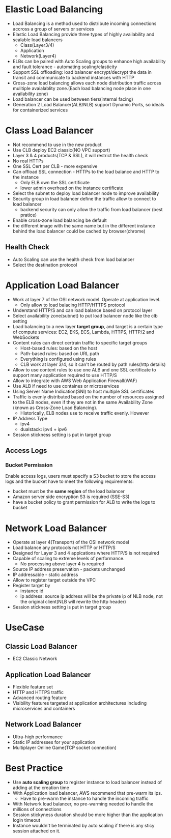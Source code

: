 # Elastic Load Balancing
* Load Balancing is a method used to distribute incoming connections accross a group of servers or services
* Elastic Load Balancing provide three types of highly availability and scalable load balancers
  * Class(Layer3/4)
  * Application
  * Network(Layer4)
* ELBs can be paired with Auto Scaling groups to enhance high availability and fault tolerance - automating scaling/elasticity
* Support SSL offloading: load balancer encrypt/decrypt the data in transit and communicate to backend instances with HTTP
* Cross-zone load balancing allows each node distribution traffic across mulitiple avaialablity zone.(Each load balancing node place in one availability zone)
* Load balancer can be used between tiers(internal facing)
* Generation 2 Load Balancer(ALB/NLB) support Dynamic Ports, so ideals for containerized services

# Class Load Balancer
* Not recommend to use in the new product
* Use CLB deploy EC2 classic(NO VPC support)
* Layer 3 & 4 products(TCP & SSL), it will restrict the health check
* No real HTTPs
* One SSL Cert per CLB - more expensive
* Can offload SSL connection - HTTPs to the load balance and HTTP to the instance
  * Only ELB own the SSL certificate
  * lower admin overhead on the instance certificate
* Select the subnet to deploy load balancer node to improve availability
* Security group in load balancer define the traffic allow to connect to load balancer
  * backend security can only allow the traffic from load balancer (best pratice)
* Enable cross-zone load balancing be default
* the different image with the same name but in the different instance behind the load balancer could be cached by browser(chrome)

## Health Check
* Auto Scaling can use the health check from load balancer
* Select the destination protocol

# Application Load Balancer
* Work at layer 7 of the OSI network model. Operate at application level.
  * Only allow to load balacing HTTP/HTTPS protocol 
* Understand HTTP/S and can load balance based on protocol layer
* Select availability zone(subnet) to put load balancer node like the clb setting
* Load balancing to a new layer **target group**, and target is a certain type of compute services: EC2, EKS, ECS, Lambda, HTTPS, HTTP/2 and WebSockets
* Content rules can direct certrain traffic to specific target groups
  * Host-based rules: based on the host
  * Path-based rules: based on URL path
  * Everything is configured using rules
  * CLB work at layer 3/4, so it can't be routed by path rules(http details)
* Allow to use content rules to use one ALB and one SSL certificate to support many application required to use HTTP/S 
* Allow to integrate with AWS Web Application Firewall(WAF)
* Use ALB if need to use containes or microservices
* Using Server Name Indication(SNI) to host multiple SSL certificates
* Traffic is evenly distributed based on the number of resources assigned to the ELB nodes, even if they are not in the same Availability Zone (known as Cross-Zone Load Balancing).
  * Historically, ELB nodes use to receive traffic evenly. However
* IP Address Type
  * ipv4
  * dualstack: ipv4 + ipv6
* Session stickness setting is put in target group

## Access Logs

### Bucket Permission
Enable access logs, users must specify a S3 bucket to store the access logs and the bucket have to meet the following requirements:
* bucket must be the **same region** of the load balancer
* Amazon server side encryption S3 is required (SSE-S3)
* have a bucket policy to grant permission for ALB to write the logs to bucket

# Network Load Balancer
* Operate at layer 4(Transport) of the OSI network model
* Load balance any protocols not HTTP or HTTP/S
* Designed for Layer 3 and 4 applcations where HTTP/S is not required
* Capable of scaling to extreme levels of performance.
  * No processing above layer 4 is required
* Source IP address preservation - packets unchanged
* IP addressable - static address
* Allow to register target outside the VPC
* Register target by
  * instance id
  * ip address: source ip address will be the private ip of NLB node, not the original client(NLB will rewrite the http header)
* Session stickness setting is put in target group

# UseCase
## Classic Load Balancer
* EC2 Classic Network

## Application Load Balancer
* Flexible feature set
* HTTP and HTTPS traffic
* Advanced routing feature
* Visibility features targeted at application architectures including microservices and containers

## Network Load Balancer
* Ultra-high performance
* Static IP addresses for your application
* Multiplayer Online Game(TCP socket connection)

# Best Practice
* Use **auto scaling group** to register instance to load balancer instead of adding at the creation time
* With Application load balancer, AWS recommend that pre-warm its ips.
  * Have to pre-warm the instance to handle the incoming traffic
* With Network load balancer, no pre-warming needed to handle the millions of connections
* Session stickyness duration should be more higher than the application login timeout
* Instance wouldn't be terminated by auto scaling if there is any sticy session attached on it.